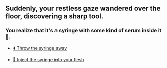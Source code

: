 ## Suddenly, your restless gaze wandered over the floor, discovering a sharp tool.
### You realize that it's a syringe with some kind of serum inside it 💉.

-  [⬇️ Throw the syringe away](../WIP.md)

-  [💉 Inject the syringe into your flesh](../WIP.md)
